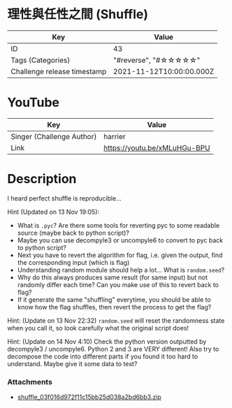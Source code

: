 # 理性與任性之間 (Shuffle)


| Key | Value |
| --- | ----- |
| ID | 43 |
| Tags (Categories) | "#reverse", "#☆☆☆☆☆" |
| Challenge release timestamp | 2021-11-12T10:00:00.000Z |

# YouTube

| Key | Value |
| --- | ----- |
| Singer (Challenge Author) | harrier
| Link | https://youtu.be/xMLuHGu-BPU

# Description

I heard perfect shuffle is reproducible...

Hint (Updated on 13 Nov 19:05):

- What is `.pyc`? Are there some tools for reverting pyc to some readable source (maybe back to python script)?
- Maybe you can use decompyle3 or uncompyle6 to convert to pyc back to python script?
- Next you have to revert the algorithm for flag, i.e. given the output, find the corresponding input (which is flag)
- Understanding random module should help a lot... What is `random.seed`?
- Why do this always produces same result (for same input) but not randomly differ each time? Can you make use of this to revert back to flag?
- If it generate the same "shuffling" everytime, you should be able to know how the flag shuffles, then revert the process to get the flag? 

Hint: (Update on 13 Nov 22:32)
`random.seed` will reset the randomness state when you call it, so look carefully what the original script does!

Hint: (Update on 14 Nov 4:10)
Check the python version outputted by decompyle3 / uncompyle6. Python 2 and 3 are VERY different!
Also try to decompose the code into different parts if you found it too hard to understand. Maybe give it some data to test?

### Attachments

- [shuffle_03f016d972f11c15bb25d038a2bd6bb3.zip](https://file.hkcert21.pwnable.hk/shuffle_03f016d972f11c15bb25d038a2bd6bb3.zip)